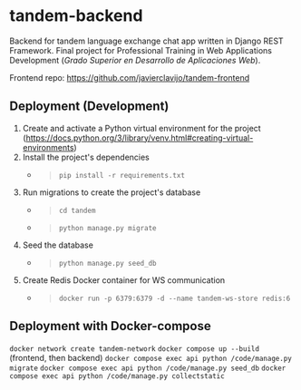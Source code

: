 # tandem-backend

Backend for tandem language exchange chat app written in Django REST Framework. Final project for Professional Training
in Web Applications Development (_Grado Superior en Desarrollo de Aplicaciones Web_).

Frontend repo: https://github.com/javierclavijo/tandem-frontend

## Deployment (Development)

1. Create and activate a Python virtual environment for the
   project (https://docs.python.org/3/library/venv.html#creating-virtual-environments)
2. Install the project's dependencies
    - > `pip install -r requirements.txt`
3. Run migrations to create the project's database
    - > `cd tandem`
    - > `python manage.py migrate`
4. Seed the database
    - > `python manage.py seed_db`
5. Create Redis Docker container for WS communication
    - > `docker run -p 6379:6379 -d --name tandem-ws-store redis:6`

## Deployment with Docker-compose
`docker network create tandem-network`
`docker compose up --build` (frontend, then backend)
`docker compose exec api python /code/manage.py migrate`
`docker compose exec api python /code/manage.py seed_db`
`docker compose exec api python /code/manage.py collectstatic`